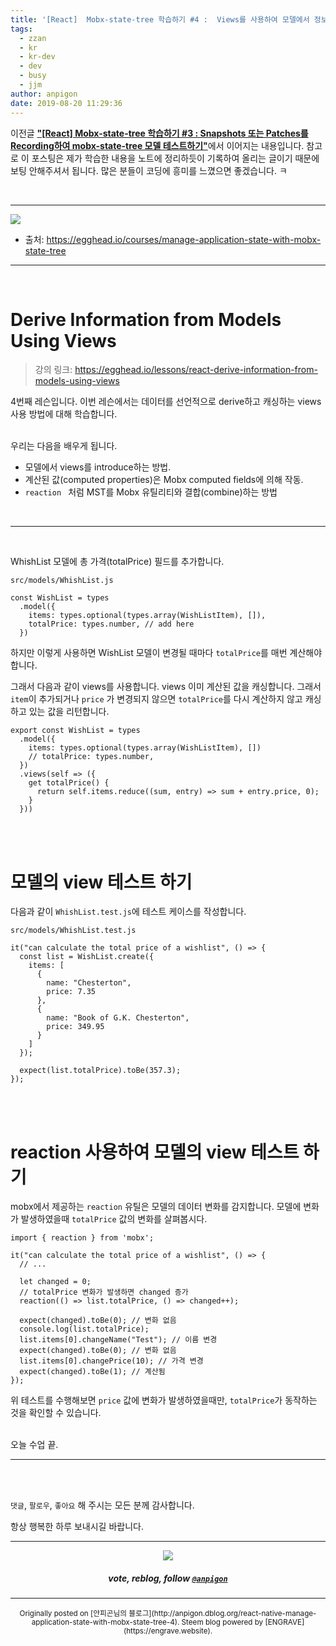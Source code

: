 ```yaml
---
title: '[React]  Mobx-state-tree 학습하기 #4 :  Views를 사용하여 모델에서 정보 보여주기'
tags:
  - zzan
  - kr
  - kr-dev
  - dev
  - busy
  - jjm
author: anpigon
date: 2019-08-20 11:29:36
---
```


이전글 [**"\[React\] Mobx-state-tree 학습하기 #3 : Snapshots 또는 Patches를 Recording하여 mobx-state-tree 모델 테스트하기"**](/zzan/@anpigon/react-native-manage-application-state-with-mobx-state-tree-3)에서 이어지는 내용입니다. 참고로 이 포스팅은 제가 학습한 내용을 노트에 정리하듯이 기록하여 올리는 글이기 때문에 보팅 안해주셔서 됩니다.  많은 분들이 코딩에 흥미를  느꼈으면 좋겠습니다.  ㅋ

<br>

***

![](https://files.steempeak.com/file/steempeak/anpigon/sYISPibs-E1848CE185A6E18486E185A9E186A820E1848BE185A5E186B9E18482E185B3E186AB20E18483E185B5E1848CE185A1E1848BE185B5E186AB.png)
* 출처: https://egghead.io/courses/manage-application-state-with-mobx-state-tree
***

<br>

# Derive Information from Models Using Views

> 강의 링크: https://egghead.io/lessons/react-derive-information-from-models-using-views

4번째 레슨입니다. 이번 레슨에서는 데이터를 선언적으로 derive하고 캐싱하는 views 사용 방법에 대해 학습합니다.

<br>우리는 다음을 배우게 됩니다.

*  모델에서 views를  introduce하는 방법.
* 계산된 값(computed properties)은 Mobx computed fields에 의해 작동.
* `reaction ` 처럼 MST를 Mobx 유틸리티와 결합(combine)하는 방법

<br>

***

<br>

WhishList 모델에 총 가격(totalPrice) 필드를 추가합니다.

`src/models/WhishList.js`
```
const WishList = types
  .model({
    items: types.optional(types.array(WishListItem), []),
    totalPrice: types.number, // add here
  })
```

하지만 이렇게 사용하면 WishList 모델이 변경될 때마다 `totalPrice`를 매번 계산해야합니다. 

그래서 다음과 같이 views를 사용합니다. views 이미 계산된 값을 캐싱합니다. 그래서 `item`이 추가되거나 `price` 가 변경되지 않으면 `totalPrice`를 다시 계산하지 않고 캐싱하고 있는 값을 리턴합니다.  

```
export const WishList = types
  .model({
    items: types.optional(types.array(WishListItem), [])
    // totalPrice: types.number,
  })
  .views(self => ({
    get totalPrice() {
      return self.items.reduce((sum, entry) => sum + entry.price, 0);
    }
  }))
```

<br><br>

# 모델의 view 테스트 하기

다음과 같이 `WhishList.test.js`에 테스트 케이스를 작성합니다. 

`src/models/WhishList.test.js`

```
it("can calculate the total price of a wishlist", () => {
  const list = WishList.create({
    items: [
      {
        name: "Chesterton",
        price: 7.35
      },
      {
        name: "Book of G.K. Chesterton",
        price: 349.95
      }
    ]
  });

  expect(list.totalPrice).toBe(357.3);
});
```

<br><br>

# reaction 사용하여 모델의 view 테스트 하기

mobx에서 제공하는 `reaction` 유틸은 모델의 데이터 변화를 감지합니다. 모델에 변화가 발생하였을때 `totalPrice` 값의 변화를 살펴봅시다.

```
import { reaction } from 'mobx';

it("can calculate the total price of a wishlist", () => {
  // ...
 
  let changed = 0;
  // totalPrice 변화가 발생하면 changed 증가
  reaction(() => list.totalPrice, () => changed++); 
  
  expect(changed).toBe(0); // 변화 없음
  console.log(list.totalPrice);
  list.items[0].changeName("Test"); // 이름 변경
  expect(changed).toBe(0); // 변화 없음
  list.items[0].changePrice(10); // 가격 변경
  expect(changed).toBe(1); // 계산됨
});
```
위 테스트를 수행해보면 `price` 값에 변화가 발생하였을때만, `totalPrice`가 동작하는 것을 확인할 수 있습니다.



<br>오늘 수업 끝.
***

<br>
<br>

 `댓글`, `팔로우`, `좋아요` 해 주시는 모든 분께 감사합니다.

항상 행복한 하루 보내시길 바랍니다.

*** 

<center><img src='https://steemitimages.com/400x0/https://cdn.steemitimages.com/DQmQmWhMN6zNrLmKJRKhvSScEgWZmpb8zCeE2Gray1krbv6/BC054B6E-6F73-46D0-88E4-C88EB8167037.jpeg'><h5>vote, reblog, follow <code><a href='/@anpigon'>@anpigon</a></code></h5></center>



***
<center><sup>Originally posted on [안피곤님의 블로그](http://anpigon.dblog.org/react-native-manage-application-state-with-mobx-state-tree-4). Steem blog powered by [ENGRAVE](https://engrave.website).</sup></center>